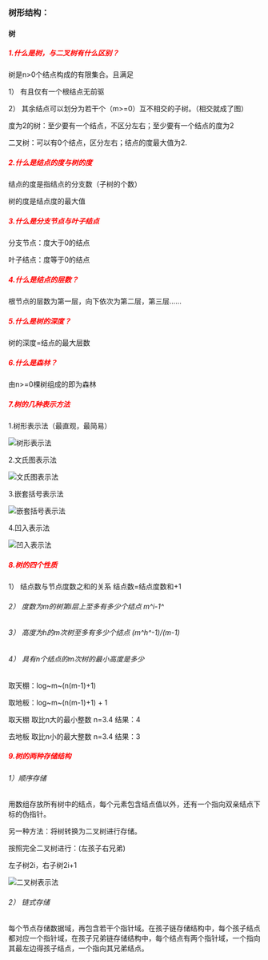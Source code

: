 ### **树形结构：**

#### 树

##### <font color="red">1.什么是树，与二叉树有什么区别？</font>

树是n>0个结点构成的有限集合。且满足

1） 有且仅有一个根结点无前驱

2） 其余结点可以划分为若干个（m>=0）互不相交的子树。（相交就成了图）

度为2的树：至少要有一个结点，不区分左右；至少要有一个结点的度为2

二叉树：可以有0个结点，区分左右；结点的度最大值为2.

##### <font color="red">2.什么是结点的度与树的度</font>

结点的度是指结点的分支数（子树的个数）

树的度是结点度的最大值

##### <font color="red">3.什么是分支节点与叶子结点</font>

分支节点：度大于0的结点

叶子结点：度等于0的结点

##### <font color="red">4.什么是结点的层数？</font>

根节点的层数为第一层，向下依次为第二层，第三层……

##### <font color="red">5.什么是树的深度？</font>

树的深度=结点的最大层数

##### <font color="red">6.什么是森林？</font>

由n>=0棵树组成的即为森林

##### <font color="red">7.树的几种表示方法</font>

1.树形表示法（最直观，最简易）

![树形表示法](../../asset/2020-03-14-01.png)

2.文氏图表示法

![文氏图表示法](../../asset/2020-03-14-02.png)

3.嵌套括号表示法

![嵌套括号表示法](../../asset/2020-03-14-03.png)

4.凹入表示法       

![凹入表示法](../../asset/2020-03-14-04.png)



##### <font color="red">8.树的四个性质</font>

1） 结点数与节点度数之和的关系 		结点数=结点度数和+1

###### 2） 度数为m的树第i层上至多有多少个结点    	m^i-1^

###### 3） 高度为h的m次树至多有多少个结点		(m^h^-1)/(m-1)

###### 4） 具有n个结点的m次树的最小高度是多少

取天棚：log~m~(n(m-1)+1)

取地板：log~m~(n(m-1)+1) + 1

取天棚	取比n大的最小整数	n=3.4	结果：4

去地板	取比n小的最大整数	n=3.4	结果：3

##### <font color="red">9.树的两种存储结构</font>

###### 1）顺序存储

用数组存放所有树中的结点，每个元素包含结点值以外，还有一个指向双亲结点下标的伪指针。

另一种方法：将树转换为二叉树进行存储。

按照完全二叉树进行：(左孩子右兄弟)

左子树2i，右子树2i+1

![二叉树表示法](../../asset/2020-03-14-05.png)

###### 2） 链式存储

每个节点存储数据域，再包含若干个指针域。在孩子链存储结构中，每个孩子结点都对应一个指针域，在孩子兄弟链存储结构中，每个结点有两个指针域，一个指向其最左边得孩子结点，一个指向其兄弟结点。

 